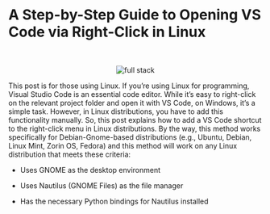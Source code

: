 
# **A Step-by-Step Guide to Opening VS Code via Right-Click in Linux**
	
<br>

<p align="center">
  <img alt="full stack" src="https://miro.medium.com/v2/resize:fit:720/format:webp/1*Nb8Lo_BFJZxu6n0r8JHkkg.png">
</p>



This post is for those using Linux. If you’re using Linux for programming, Visual Studio Code is an essential code editor. While it’s easy to right-click on the relevant project folder and open it with VS Code, on Windows, it’s a simple task. However, in Linux distributions, you have to add this functionality manually. So, this post explains how to add a VS Code shortcut to the right-click menu in Linux distributions. By the way, this method works specifically for Debian-Gnome-based distributions (e.g., Ubuntu, Debian, Linux Mint, Zorin OS, Fedora) and this method will work on any Linux distribution that meets these criteria:

	

 - Uses GNOME as the desktop environment

 
	

 - Uses Nautilus (GNOME Files) as the file manager

	

 - Has the necessary Python bindings for Nautilus installed


